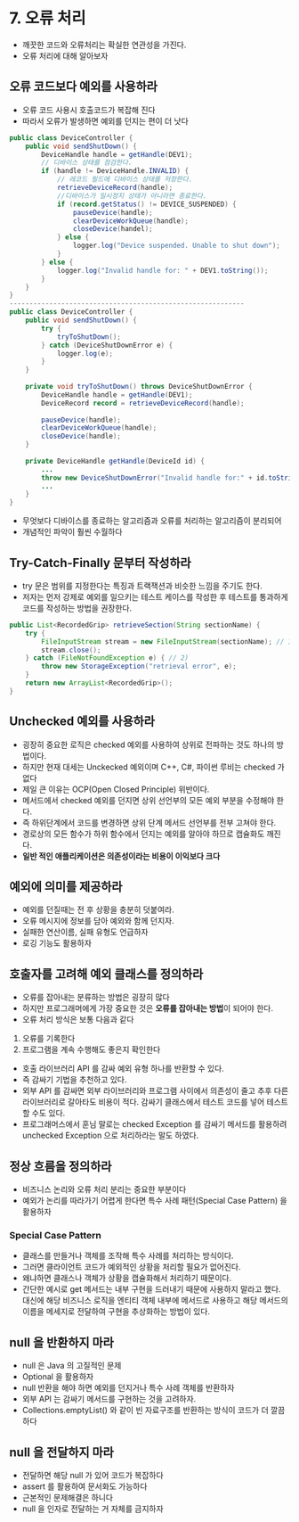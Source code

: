 # 7. 오류 처리
- 깨끗한 코드와 오류처리는 확실한 연관성을 가진다.
- 오류 처리에 대해 알아보자

## 오류 코드보다 예외를 사용하라
- 오류 코드 사용시 호출코드가 복잡해 진다
- 따라서 오류가 발생하면 예외를 던지는 편이 더 낫다
```java
public class DeviceController {
    public void sendShutDown() {
        DeviceHandle handle = getHandle(DEV1);
        // 디바이스 상태를 점검한다.
        if (handle != DeviceHandle.INVALID) {
            // 레코드 필드에 디바이스 상태를 저장한다.
            retrieveDeviceRecord(handle);
            //디바이스가 일시정지 상태가 아니라면 종료한다.
            if (record.getStatus() != DEVICE_SUSPENDED) {
                pauseDevice(handle);
                clearDeviceWorkQueue(handle);
                closeDevice(handel);
            } else {
                logger.log("Device suspended. Unable to shut down");
            }
        } else {
            logger.log("Invalid handle for: " + DEV1.toString());
        }
    }
}
-----------------------------------------------------------
public class DeviceController {
    public void sendShutDown() {
        try {
            tryToShutDown();
        } catch (DeviceShutDownError e) {
            logger.log(e);
        }
    }
 
    private void tryToShutDown() throws DeviceShutDownError {
        DeviceHandle handle = getHandle(DEV1);
        DeviceRecord record = retrieveDeviceRecord(handle);
 
        pauseDevice(handle);
        clearDeviceWorkQueue(handle);
        closeDevice(handle);
    }
 
    private DeviceHandle getHandle(DeviceId id) {
        ...    	
        throw new DeviceShutDownError("Invalid handle for:" + id.toString());
        ...
    }
}
```
- 무엇보다 디바이스를 종료하는 알고리즘과 오류를 처리하는 알고리즘이 분리되어
- 개념적인 파악이 훨씬 수월하다

## Try-Catch-Finally 문부터 작성하라
- try 문은 범위를 지정한다는 특징과 트랙잭션과 비슷한 느낌을 주기도 한다.
- 저자는 먼저 강제로 예외를 일으키는 테스트 케이스를 작성한 후 테스트를 통과하게 코드를 작성하는 방법을 권장한다.
```java
public List<RecordedGrip> retrieveSection(String sectionName) {
    try {
        FileInputStream stream = new FileInputStream(sectionName); // 1)
        stream.close();
    } catch (FileNotFoundException e) { // 2)
        throw new StorageException("retrieval error", e);
    }
    return new ArrayList<RecordedGrip>();
}
```

## Unchecked 예외를 사용하라
- 굉장히 중요한 로직은 checked 예외를 사용하여 상위로 전파하는 것도 하나의 방법이다.
- 하지만 현재 대세는 Unckecked 예외이며 C++, C#, 파이썬 루비는 checked 가 없다
- 제일 큰 이유는 OCP(Open Closed Principle) 위반이다.
- 메서드에서 checked 예외를 던지면 상위 선언부의 모든 예외 부분을 수정해야 한다.
- 즉 하위단계에서 코드를 변경하면 상위 단계 메서드 선언부를 전부 고쳐야 한다.
- 경로상의 모든 함수가 하위 함수에서 던지는 예외를 알아야 하므로 캡슐화도 깨진다.
- **일반 적인 애플리케이션은 의존성이라는 비용이 이익보다 크다**

## 예외에 의미를 제공하라
- 예외를 던질때는 전 후 상황을 충분히 덧붙여라.
- 오류 메시지에 정보를 담아 예외와 함께 던지자.
- 실패한 연산이름, 실패 유형도 언급하자
- 로깅 기능도 활용하자

## 호출자를 고려해 예외 클래스를 정의하라
- 오류를 잡아내는 분류하는 방법은 굉장히 많다
- 하지만 프로그래머에게 가장 중요한 것은 **오류를 잡아내는 방법**이 되어야 한다.
- 오류 처리 방식은 보통 다음과 같다
1. 오류를 기록한다
2. 프로그램을 계속 수행해도 좋은지 확인한다
- 호출 라이브러리 API 를 감싸 예외 유형 하나를 반환할 수 있다.
- 즉 감싸기 기법을 추천하고 있다.
- 외부 API 를 감싸면 외부 라이브러리와 프로그램 사이에서 의존성이 줄고 추후 다른 라이브러리로 갈아타도 비용이 적다. 감싸기 클래스에서 테스트 코드를 넣어 테스트 할 수도 있다.
- 프로그래머스에서 훈님 말로는 checked Exception 를 감싸기 메서드를 활용하려 unchecked Exception 으로 처리하라는 말도 하였다.

## 정상 흐름을 정의하라
- 비즈니스 논리와 오류 처리 분리는 중요한 부분이다
- 예외가 논리를 따라가기 어렵게 한다면 특수 사례 패턴(Special Case Pattern) 을 활용하자

### Special Case Pattern
- 클래스를 만들거나 객체를 조작해 특수 사례를 처리하는 방식이다.
- 그러면 클라이언트 코드가 예외적인 상황을 처리할 필요가 없어진다.
- 왜냐하면 클래스나 객체가 상황을 캡슐화해서 처리하기 때문이다.
- 간단한 예시로 get 메서드는 내부 구현을 드러내기 때문에 사용하지 말라고 했다. 대신에 해당 비즈니스 로직을 엔티티 객체 내부에 메서드로 사용하고 해당 메서드의 이름을 메세지로 전달하여 구현을 추상화하는 방법이 있다.

## null 을 반환하지 마라
- null 은 Java 의 고질적인 문제
- Optional 을 활용하자
- null 반환을 해야 하면 예외를 던지거나 특수 사례 객체를 반환하자
- 외부 API 는 감싸기 메서드를 구현하는 것을 고려하자.
- Collections.emptyList() 와 같이 빈 자료구조를 반환하는 방식이 코드가 더 깔끔하다

## null 을 전달하지 마라
- 전달하면 해당 null 가 있어 코드가 복잡하다
- assert 를 활용하여 문서화도 가능하다
- 근본적인 문제해결은 하니다
- null 을 인자로 전달하는 거 자체를 금지하자
